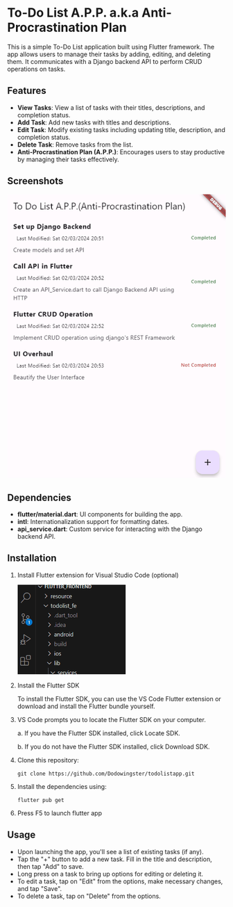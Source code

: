 # To-Do List A.P.P. a.k.a Anti-Procrastination Plan

This is a simple To-Do List application built using Flutter framework. The app allows users to manage their tasks by adding, editing, and deleting them. It communicates with a Django backend API to perform CRUD operations on tasks.

## Features

- **View Tasks**: View a list of tasks with their titles, descriptions, and completion status.
- **Add Task**: Add new tasks with titles and descriptions.
- **Edit Task**: Modify existing tasks including updating title, description, and completion status.
- **Delete Task**: Remove tasks from the list.
- **Anti-Procrastination Plan (A.P.P.)**: Encourages users to stay productive by managing their tasks effectively.

## Screenshots

![To-Do List App Screenshot](resource/ToDoListApp.gif)

## Dependencies

- **flutter/material.dart**: UI components for building the app.
- **intl**: Internationalization support for formatting dates.
- **api_service.dart**: Custom service for interacting with the Django backend API.

## Installation

1.  Install Flutter extension for Visual Studio Code (optional)

      ![Flutter Extension](resource/flutterextension.gif)

2.  Install the Flutter SDK

      To install the Flutter SDK, you can use the VS Code Flutter extension or download and install the Flutter bundle yourself.

3.  VS Code prompts you to locate the Flutter SDK on your computer.

      a. If you have the Flutter SDK installed, click Locate SDK.

      b. If you do not have the Flutter SDK installed, click Download SDK.

4. Clone this repository:

   ```
   git clone https://github.com/Dodowingster/todolistapp.git
   ```

5. Install the dependencies using:

   ```
   flutter pub get
   ```

6. Press F5 to launch flutter app

## Usage

- Upon launching the app, you'll see a list of existing tasks (if any).
- Tap the "+" button to add a new task. Fill in the title and description, then tap "Add" to save.
- Long press on a task to bring up options for editing or deleting it.
- To edit a task, tap on "Edit" from the options, make necessary changes, and tap "Save".
- To delete a task, tap on "Delete" from the options.